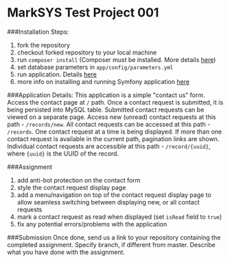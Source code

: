 MarkSYS Test Project 001
========================

###Installation Steps:
1. fork the repository
2. checkout forked repository to your local machine
3. run `composer install` (Composer must be installed. More details [here](https://getcomposer.org/doc/00-intro.md#installation-linux-unix-osx))
4. set database parameters in `app/config/parameters.yml`
5. run application. Details [here](http://symfony.com/doc/current/setup.html#running-your-symfony-application)
6. more info on installing and running Symfony application [here](http://symfony.com/doc/current/setup.html)


###Application Details:
This application is a simple "contact us" form. Access the contact page at `/` path. Once
a contact request is submitted, it is being persisted into MySQL table. Submitted contact
requests can be viewed on a separate page. Access new (unread) contact requests at this
path - `/records/new`. All contact requests can be accessed at this path - `/records`.
One contact request at a time is being displayed. If more than one contact request is
available in the current path, pagination links are shown. Individual contact requests are
accessible at this path - `/record/{uuid}`, where `{uuid}` is the UUID of the record.

###Assignment
1. add anti-bot protection on the contact form
2. style the contact request display page
3. add a menu/navigation on top of the contact request display page to allow seamless
switching between displaying new, or all contact requests
4. mark a contact request as read when displayed (set `isRead` field to `true`)
5. fix any potential errors/problems with the application

###Submission
Once done, send us a link to your repository containing the completed assignment. Specify
branch, if different from master. Describe what you have done with the assignment.